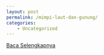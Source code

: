 ```yaml
---
layout: post
permalink: /mimpi-laut-dan-gunung/
categories:
    - Uncategorized
---
```


[Baca Selengkapnya](/02)